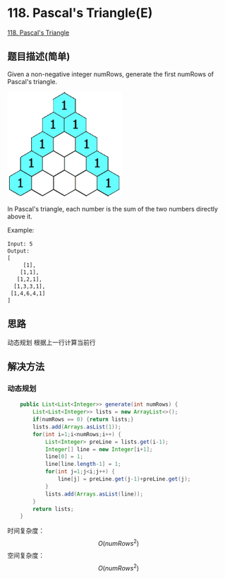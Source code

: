 # 118. Pascal's Triangle(E)
[118. Pascal's Triangle](https://leetcode-cn.com/problems/pascals-triangle/)

## 题目描述\(简单\)

Given a non-negative integer numRows, generate the first numRows of Pascal's triangle.

![](../assets/101-200/118-problem-1.png)

In Pascal's triangle, each number is the sum of the two numbers directly above it.

Example:

```
Input: 5
Output:
[
     [1],
    [1,1],
   [1,2,1],
  [1,3,3,1],
 [1,4,6,4,1]
]
```

## 思路
动态规划
根据上一行计算当前行

## 解决方法

### 动态规划


```java 
    public List<List<Integer>> generate(int numRows) {
        List<List<Integer>> lists = new ArrayList<>();
        if(numRows == 0) {return lists;}
        lists.add(Arrays.asList(1));
        for(int i=1;i<numRows;i++) {
        	List<Integer> preLine = lists.get(i-1);
        	Integer[] line = new Integer[i+1];
        	line[0] = 1;
        	line[line.length-1] = 1;
        	for(int j=1;j<i;j++) {
        		line[j] = preLine.get(j-1)+preLine.get(j);
        	}
        	lists.add(Arrays.asList(line));
        }
        return lists;
    }
```
时间复杂度：$$O(numRows^2)$$
空间复杂度：$$O(numRows^2)$$



